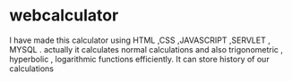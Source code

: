# webcalculator
I have made this calculator using HTML ,CSS ,JAVASCRIPT ,SERVLET , MYSQL . actually it calculates normal calculations and also trigonometric , hyperbolic , logarithmic functions efficiently. It can store history of our calculations
